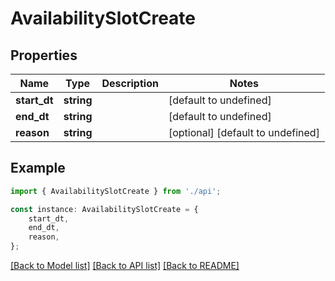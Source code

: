 # AvailabilitySlotCreate


## Properties

Name | Type | Description | Notes
------------ | ------------- | ------------- | -------------
**start_dt** | **string** |  | [default to undefined]
**end_dt** | **string** |  | [default to undefined]
**reason** | **string** |  | [optional] [default to undefined]

## Example

```typescript
import { AvailabilitySlotCreate } from './api';

const instance: AvailabilitySlotCreate = {
    start_dt,
    end_dt,
    reason,
};
```

[[Back to Model list]](../README.md#documentation-for-models) [[Back to API list]](../README.md#documentation-for-api-endpoints) [[Back to README]](../README.md)
